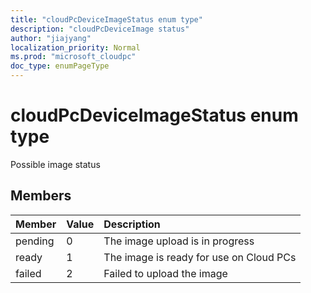```yaml
---
title: "cloudPcDeviceImageStatus enum type"
description: "cloudPcDeviceImage status"
author: "jiajyang"
localization_priority: Normal
ms.prod: "microsoft_cloudpc"
doc_type: enumPageType
---
```


# cloudPcDeviceImageStatus enum type

Possible image status

## Members
|Member|Value|Description|
|:---|:---|:---|
|pending|0|The image upload is in progress|
|ready|1|The image is ready for use on Cloud PCs|
|failed|2|Failed to upload the image|